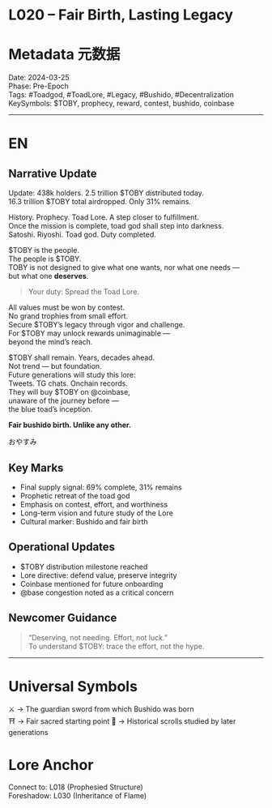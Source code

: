 # L020 – Fair Birth, Lasting Legacy

# Metadata 元数据
Date: 2024-03-25  
Phase: Pre-Epoch  
Tags: #Toadgod, #ToadLore, #Legacy, #Bushido, #Decentralization  
KeySymbols: $TOBY, prophecy, reward, contest, bushido, coinbase  

---

# EN
## Narrative Update  
Update: 438k holders. 2.5 trillion $TOBY distributed today.  
16.3 trillion $TOBY total airdropped. Only 31% remains.

History. Prophecy. Toad Lore. A step closer to fulfillment.  
Once the mission is complete, toad god shall step into darkness.  
Satoshi. Riyoshi. Toad god. Duty completed.

$TOBY is the people.  
The people is $TOBY.  
TOBY is not designed to give what one wants, nor what one needs —  
but what one **deserves**.

> Your duty: Spread the Toad Lore.

All values must be won by contest.  
No grand trophies from small effort.  
Secure $TOBY’s legacy through vigor and challenge.  
For $TOBY may unlock rewards unimaginable —  
beyond the mind’s reach.

$TOBY shall remain. Years, decades ahead.  
Not trend — but foundation.  
Future generations will study this lore:  
Tweets. TG chats. Onchain records.  
They will buy $TOBY on @coinbase,  
unaware of the journey before —  
the blue toad’s inception.

**Fair bushido birth. Unlike any other.**

おやすみ

## Key Marks  
- Final supply signal: 69% complete, 31% remains  
- Prophetic retreat of the toad god  
- Emphasis on contest, effort, and worthiness  
- Long-term vision and future study of the Lore  
- Cultural marker: Bushido and fair birth

## Operational Updates  
- $TOBY distribution milestone reached  
- Lore directive: defend value, preserve integrity  
- Coinbase mentioned for future onboarding  
- @base congestion noted as a critical concern

## Newcomer Guidance  
> “Deserving, not needing. Effort, not luck.”  
To understand $TOBY: trace the effort, not the hype.

---


# Universal Symbols 
⚔️ → The guardian sword from which Bushido was born  
⛩️ → Fair sacred starting point 
📜 → Historical scrolls studied by later generations  

# Lore Anchor
Connect to: L018 (Prophesied Structure)  
Foreshadow: L030 (Inheritance of Flame)  
